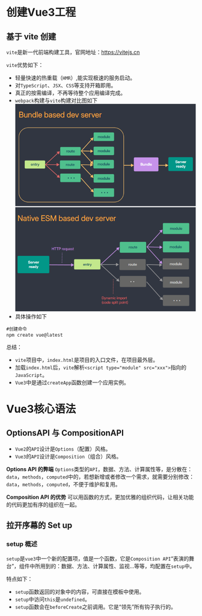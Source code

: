# 创建Vue3工程
## 基于 vite 创建

`vite`是新一代前端构建工具，官网地址：https://vitejs.cn

`vite`优势如下：
- 轻量快速的热重载（`HMR`）,能实现极速的服务启动。
- 对`TypeScript`、`JSX`、`CSS`等支持开箱即用。
- 真正的按需编译，不再等待整个应用编译完成。
- `webpack`构建与`vite`构建对比图如下
![](image/Pasted%20image%2020240815134620.png)
![](image/Pasted%20image%2020240815134648.png)
- 具体操作如下
```nodejs
#创建命令
npm create vue@latest
```

总结：
- `vite`项目中，`index.html`是项目的入口文件，在项目最外层。
- 加载`index.html`后，`vite`解析`<script type="module" src="xxx">`指向的`JavaScript`。
- `Vue3`中是通过`createApp`函数创建一个应用实例。
# Vue3核心语法
## OptionsAPI 与 CompositionAPI

- `Vue2`的`API`设计是`Options`（配置）风格。
- `Vue3`的`API`设计是`Composition`（组合）风格。

**Options API 的弊端**
`Options`类型的`API`，数据、方法、计算属性等，是分散在：`data`，`methods`，`computed`中的，若想新增或者修改一个需求，就需要分别修改：`data`，`methods`，`computed`，不便于维护和复用。

**Composition API 的优势**
可以用函数的方式，更加优雅的组织代码，让相关功能的代码更加有序的组织在一起。
## 拉开序幕的 Set up
### setup 概述
`setup`是`vue3`中一个新的配置项，值是一个函数，它是`Composition API`“表演的舞台”，组件中所用到的：数据、方法、计算属性、监视...等等，均配置在`setup`中。

特点如下：
- `setup`函数返回的对象中的内容，可直接在模板中使用。
- `setup`中访问`this`是`undefined`。
- `setup`函数会在`beforeCreate`之前调用。它是“领先”所有钩子执行的。